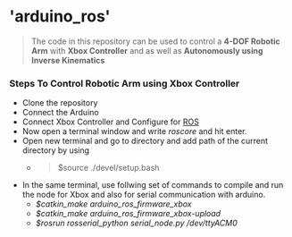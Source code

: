 # 'arduino_ros'
> The code in this repository can be used to control a **4-DOF Robotic Arm** with **Xbox Controller** and as well as
 **Autonomously using Inverse Kinematics**

### Steps To Control Robotic Arm using Xbox Controller
* Clone the repository
* Connect the Arduino
* Connect Xbox Controller and Configure for [ROS](http://wiki.ros.org/joy)
* Now open a terminal window and write *roscore* and hit enter.
* Open new terminal and go to directory and add path of the current directory by using
  * > $source ./devel/setup.bash
* In the same terminal, use follwing set of commands to compile and run the node for Xbox and also for serial communication with arduino.
  * *$catkin_make arduino_ros_firmware_xbox*
  * *$catkin_make arduino_ros_firmware_xbox-upload*
  * *$rosrun rosserial_python serial_node.py /dev/ttyACM0*

